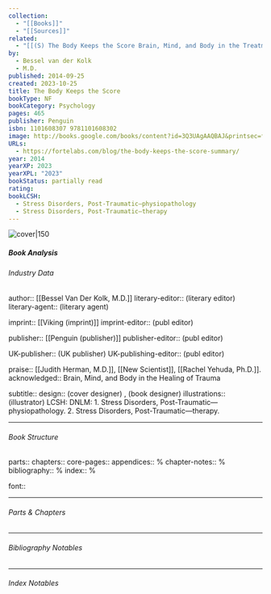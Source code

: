 ```yaml
---
collection:
  - "[[Books]]"
  - "[[Sources]]"
related:
  - "[[(S) The Body Keeps the Score Brain, Mind, and Body in the Treatment of Trauma (Book Summary)]]"
by:
  - Bessel van der Kolk
  - M.D.
published: 2014-09-25
created: 2023-10-25
title: The Body Keeps the Score
bookType: NF
bookCategory: Psychology
pages: 465
publisher: Penguin
isbn: 1101608307 9781101608302
image: http://books.google.com/books/content?id=3Q3UAgAAQBAJ&printsec=frontcover&img=1&zoom=1&edge=curl&source=gbs_api
URLs:
  - https://fortelabs.com/blog/the-body-keeps-the-score-summary/
year: 2014
yearXP: 2023
yearXPL: "2023"
bookStatus: partially read
rating: 
bookLCSH:
  - Stress Disorders, Post-Traumatic—physiopathology
  - Stress Disorders, Post-Traumatic—therapy
---
```


![cover|150](http://books.google.com/books/content?id=3Q3UAgAAQBAJ&printsec=frontcover&img=1&zoom=1&edge=curl&source=gbs_api)

##### Book Analysis
###### Industry Data
author:: [[Bessel Van Der Kolk, M.D.]]
literary-editor::  (literary editor)
literary-agent::  (literary agent)

imprint:: [[Viking (imprint)]]
imprint-editor::  (publ editor)

publisher:: [[Penguin (publisher)]]
publisher-editor::  (publ editor)

UK-publisher::  (UK publisher)
UK-publishing-editor::  (publ editor)

praise:: [[Judith Herman, M.D.]], [[New Scientist]], [[Rachel Yehuda, Ph.D.]].
acknowledged:: Brain, Mind, and Body in the Healing of Trauma

subtitle:: 
design::  (cover designer) , (book designer)
illustrations::  (illustrator)
LCSH: DNLM: 1. Stress Disorders, Post-Traumatic—physiopathology. 2. Stress Disorders, Post-Traumatic—therapy.

---

###### Book Structure
parts:: 
chapters:: 
core-pages:: 
appendices:: %
chapter-notes:: %
bibliography:: %
index::  %

font::

---

###### Parts & Chapters

---

###### Bibliography Notables


---

###### Index Notables

